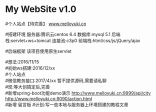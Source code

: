 ﻿# My WebSite v1.0
#个人站点【待完善】
www.melloyuki.cn

#搭建环境
服务器:腾讯云centos 6.4
数据库:mysql 5.1
后端栈:servlet+ws+tomcat
连接池:c3p0
前端栈:html/css/js/jQuery/ajax

#后端框架
该项目使用原生servlet


#想法:2016/11/15  
#初始ws搭建:2016/12/xx  
#个人站点  
#微信教务接口:2017/4/xx 暂不提供源码,需要请私聊  
#现:等大创搞定后,完善      
#新增spring-boot功能demo演示 
http://www.melloyuki.cn:9999/api/city    
http://www.melloyuki.cn:9090/action.html   
#新增 留言板
#计划:写一些本地与服务器上环境搭建的教程文章


